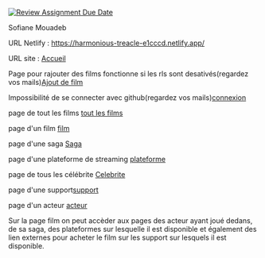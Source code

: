 [![Review Assignment Due Date](https://classroom.github.com/assets/deadline-readme-button-24ddc0f5d75046c5622901739e7c5dd533143b0c8e959d652212380cedb1ea36.svg)](https://classroom.github.com/a/DLDyybNZ)

Sofiane Mouadeb

URL Netlify : https://harmonious-treacle-e1cccd.netlify.app/

URL site : [Accueil](https://filmsm.mouadeb.fr/)

Page pour rajouter des films fonctionne si les rls sont desativés(regardez vos mails)[Ajout de film](https://filmsm.mouadeb.fr/films/edit/)

Impossibilité de se connecter avec github(regardez vos mails)[connexion](https://filmsm.mouadeb.fr/login-logout)

page de tout les films [tout les films](https://filmsm.mouadeb.fr/films)

page d'un film [film](https://filmsm.mouadeb.fr/films/2)

page d'une saga [Saga](https://filmsm.mouadeb.fr/saga/2)

page d'une plateforme de streaming [plateforme](https://filmsm.mouadeb.fr/plateforme/2)

page de tous les célébrite [Celebrite](https://filmsm.mouadeb.fr/celebrite)

page d'une support[support](https://filmsm.mouadeb.fr/support/7)

page d'un acteur [acteur](https://filmsm.mouadeb.fr/celebrite/1)

Sur la page film on peut accèder aux pages des acteur ayant joué dedans, de sa saga, des plateformes sur lesquelle il est disponible et également des lien externes pour acheter le film sur les support sur lesquels il est disponible. 

